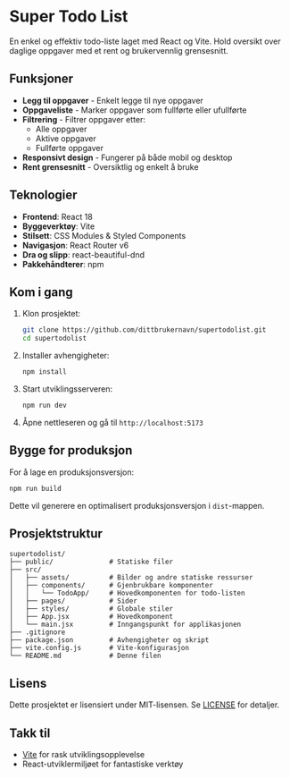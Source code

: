 # Super Todo List

En enkel og effektiv todo-liste laget med React og Vite. Hold oversikt over daglige oppgaver med et rent og brukervennlig grensesnitt.

## Funksjoner

- **Legg til oppgaver** - Enkelt legge til nye oppgaver
- **Oppgaveliste** - Marker oppgaver som fullførte eller ufullførte
- **Filtrering** - Filtrer oppgaver etter:
  - Alle oppgaver
  - Aktive oppgaver
  - Fullførte oppgaver
- **Responsivt design** - Fungerer på både mobil og desktop
- **Rent grensesnitt** - Oversiktlig og enkelt å bruke

## Teknologier

- **Frontend**: React 18
- **Byggeverktøy**: Vite
- **Stilsett**: CSS Modules & Styled Components
- **Navigasjon**: React Router v6
- **Dra og slipp**: react-beautiful-dnd
- **Pakkehåndterer**: npm

## Kom i gang

1. Klon prosjektet:
   ```bash
   git clone https://github.com/dittbrukernavn/supertodolist.git
   cd supertodolist
   ```

2. Installer avhengigheter:
   ```bash
   npm install
   ```

3. Start utviklingsserveren:
   ```bash
   npm run dev
   ```

4. Åpne nettleseren og gå til `http://localhost:5173`

## Bygge for produksjon

For å lage en produksjonsversjon:

```bash
npm run build
```

Dette vil generere en optimalisert produksjonsversjon i `dist`-mappen.

## Prosjektstruktur

```
supertodolist/
├── public/              # Statiske filer
├── src/
│   ├── assets/          # Bilder og andre statiske ressurser
│   ├── components/      # Gjenbrukbare komponenter
│   │   └── TodoApp/     # Hovedkomponenten for todo-listen
│   ├── pages/           # Sider
│   ├── styles/          # Globale stiler
│   ├── App.jsx          # Hovedkomponent
│   └── main.jsx         # Inngangspunkt for applikasjonen
├── .gitignore
├── package.json         # Avhengigheter og skript
├── vite.config.js       # Vite-konfigurasjon
└── README.md            # Denne filen
```

## Lisens

Dette prosjektet er lisensiert under MIT-lisensen. Se [LICENSE](LICENSE) for detaljer.

## Takk til

- [Vite](https://vitejs.dev/) for rask utviklingsopplevelse
- React-utviklermiljøet for fantastiske verktøy
